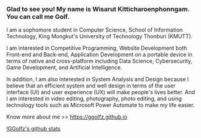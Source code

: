 ### Glad to see you! My name is Wisarut Kitticharoenphonngam. You can call me Golf.

I am a sophomore student in Computer Science, School of Information Technology, King Mongkut's University of Technology Thonburi (KMUTT).

I am interested in Competitive Programming, Website Development both Front-end and Back-end, Application Development on a portable device in terms of native and cross-platform including Data Science, Cybersecurity, Game Development, and Artificial Intelligence.

In addition, I am also interested in System Analysis and Design because I believe that an efficient system and well design in terms of the user interface (UI) and user experience (UX) will make people's lives better. And I am interested in video editing, photography, photo editing, and using technology tools such as Microsoft Power Automate to make my life easier.

Know more about me >> https://ggolfz.github.io

[!GGolfz's github stats](https://github-readme-stats.vercel.app/api?username=ggolfz&count_private=true)
